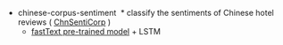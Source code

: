* chinese-corpus-sentiment
  * classify the sentiments of Chinese hotel reviews ( [ChnSentiCorp](http://tjzhifei.github.io/resource.html) )
  * [fastText pre-trained model](https://github.com/facebookresearch/fastText/blob/master/pretrained-vectors.md) + LSTM
